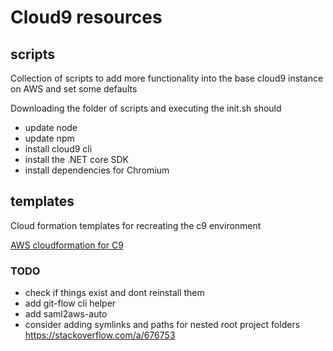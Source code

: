 # Cloud9 resources

## scripts
Collection of scripts to add more functionality into the base cloud9 instance on AWS and set some defaults

Downloading the folder of scripts and executing the init.sh should
* update node
* update npm
* install cloud9 cli
* install the .NET core SDK
* install dependencies for Chromium

## templates
Cloud formation templates for recreating the c9 environment

[AWS cloudformation for C9](https://docs.aws.amazon.com/AWSCloudFormation/latest/UserGuide/aws-resource-cloud9-environmentec2.html)


### TODO
* check if things exist and dont reinstall them
* add git-flow cli helper
* add saml2aws-auto
* consider adding symlinks and paths for nested root project folders https://stackoverflow.com/a/676753